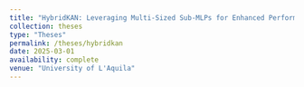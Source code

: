 ```yaml
---
title: "HybridKAN: Leveraging Multi-Sized Sub-MLPs for Enhanced Performances"
collection: theses
type: "Theses"
permalink: /theses/hybridkan
date: 2025-03-01
availability: complete
venue: "University of L'Aquila"
---
```

